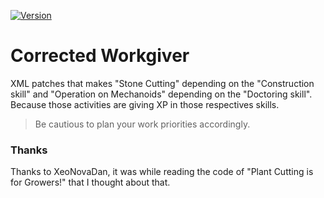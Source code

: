 [![Version](https://img.shields.io/badge/Rimworld-A17-green.svg)](http://rimworldgame.com/)
# Corrected Workgiver

XML patches that makes "Stone Cutting" depending on the "Construction skill" and "Operation on Mechanoids" depending on the "Doctoring skill". Because those activities are giving XP in those respectives skills.

> Be cautious to plan your work priorities accordingly.

### Thanks

Thanks to XeoNovaDan, it was while reading the code of "Plant Cutting is for Growers!" that I thought about that.
